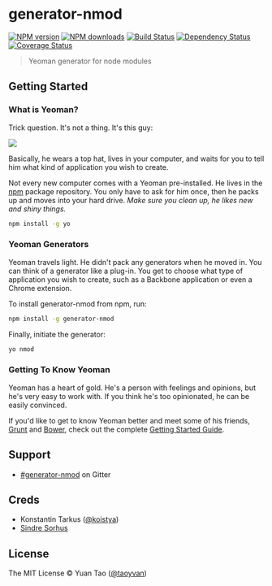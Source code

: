 # generator-nmod

[![NPM version](http://img.shields.io/npm/v/generator-nmod.svg?style=flat-square)](http://npmjs.org/generator-nmod)
[![NPM downloads](http://img.shields.io/npm/dm/generator-nmod.svg?style=flat-square)](http://npmjs.org/generator-nmod)
[![Build Status](http://img.shields.io/travis/taoyuan/generator-nmod/yeoman-generator.svg?style=flat-square)](https://travis-ci.org/taoyuan/generator-nmod)
[![Dependency Status](http://img.shields.io/david/taoyuan/generator-nmod.svg?branch=yeoman-generator&style=flat-square)](https://david-dm.org/taoyuan/generator-nmod)
[![Coverage Status](https://img.shields.io/coveralls/taoyuan/generator-nmod.svg?style=flat-square)](https://coveralls.io/taoyuan/generator-nmod)

> Yeoman generator for node modules

## Getting Started

### What is Yeoman?

Trick question. It's not a thing. It's this guy:

![](http://i.imgur.com/JHaAlBJ.png)

Basically, he wears a top hat, lives in your computer, and waits for you to tell him what kind of application you wish to create.

Not every new computer comes with a Yeoman pre-installed. He lives in the [npm](https://npmjs.org) package repository. You only have to ask for him once, then he packs up and moves into your hard drive. *Make sure you clean up, he likes new and shiny things.*

```bash
npm install -g yo
```

### Yeoman Generators

Yeoman travels light. He didn't pack any generators when he moved in. You can think of a generator like a plug-in. You get to choose what type of application you wish to create, such as a Backbone application or even a Chrome extension.

To install generator-nmod from npm, run:

```bash
npm install -g generator-nmod
```

Finally, initiate the generator:

```bash
yo nmod
```

### Getting To Know Yeoman

Yeoman has a heart of gold. He's a person with feelings and opinions, but he's very easy to work with. If you think he's too opinionated, he can be easily convinced.

If you'd like to get to know Yeoman better and meet some of his friends, [Grunt](http://gruntjs.com) and [Bower](http://bower.io), check out the complete [Getting Started Guide](https://github.com/yeoman/yeoman/wiki/Getting-Started).

## Support

 * [#generator-nmod](https://gitter.im/taoyuan/generator-nmod) on Gitter

## Creds

 * Konstantin Tarkus ([@koistya](https://twitter.com/koistya))
 * [Sindre Sorhus](https://sindresorhus.com)

## License

The MIT License © Yuan Tao ([@taoyvan](https://twitter.com/taoyvan))
